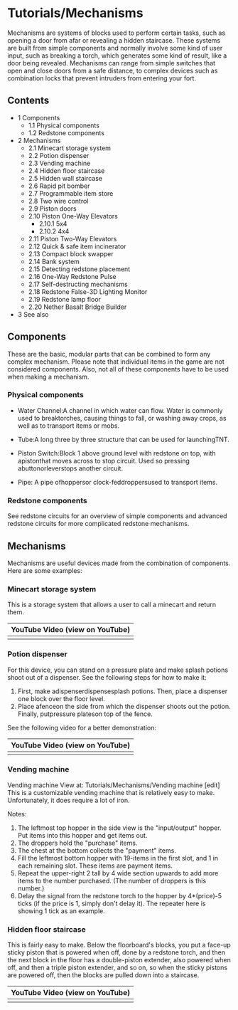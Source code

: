 # Tutorials/Mechanisms
Mechanisms are systems of blocks used to perform certain tasks, such as opening a door from afar or revealing a hidden staircase. These systems are built from simple components and normally involve some kind of user input, such as breaking a torch, which generates some kind of result, like a door being revealed. Mechanisms can range from simple switches that open and close doors from a safe distance, to complex devices such as combination locks that prevent intruders from entering your fort.

## Contents
- 1 Components
	- 1.1 Physical components
	- 1.2 Redstone components
- 2 Mechanisms
	- 2.1 Minecart storage system
	- 2.2 Potion dispenser
	- 2.3 Vending machine
	- 2.4 Hidden floor staircase
	- 2.5 Hidden wall staircase
	- 2.6 Rapid pit bomber
	- 2.7 Programmable item store
	- 2.8 Two wire control
	- 2.9 Piston doors
	- 2.10 Piston One-Way Elevators
		- 2.10.1 5x4
		- 2.10.2 4x4
	- 2.11 Piston Two-Way Elevators
	- 2.12 Quick & safe item incinerator
	- 2.13 Compact block swapper
	- 2.14 Bank system
	- 2.15 Detecting redstone placement
	- 2.16 One-Way Redstone Pulse
	- 2.17 Self-destructing mechanisms
	- 2.18 Redstone False-3D Lighting Monitor
	- 2.19 Redstone lamp floor
	- 2.20 Nether Basalt Bridge Builder
- 3 See also

## Components
These are the basic, modular parts that can be combined to form any complex mechanism. Please note that individual items in the game are not considered components. Also, not all of these components have to be used when making a mechanism.

### Physical components
- Water Channel:A channel in which water can flow. Water is commonly used to breaktorches, causing things to fall, or washing away crops, as well as to transport items or mobs.

- Tube:A long three by three structure that can be used for launchingTNT.

- Piston Switch:Block 1 above ground level with redstone on top, with apistonthat moves across to stop circuit. Used so pressing abuttonorleverstops another circuit.

- Pipe: A pipe ofhoppersor clock-feddroppersused to transport items.

### Redstone components
See redstone circuits for an overview of simple components and advanced redstone circuits for more complicated redstone mechanisms.

## Mechanisms
Mechanisms are useful devices made from the combination of components. Here are some examples:

### Minecart storage system
This is a storage system that allows a user to call a minecart and return them.

| YouTube Video (view on YouTube) |
|---------------------------------|
|                                 |

### Potion dispenser
For this device, you can stand on a pressure plate and make splash potions shoot out of a dispenser. See the following steps for how to make it:

1. First, make adispenserdispensesplash potions. Then, place a dispenser one block over the floor level.
2. Place afenceon the side from which the dispenser shoots out the potion. Finally, putpressure plateson top of the fence.

See the following video for a better demonstration:

| YouTube Video (view on YouTube) |
|---------------------------------|
|                                 |

### Vending machine
Vending machine View at: Tutorials/Mechanisms/Vending machine [edit]
This is a customizable vending machine that is relatively easy to make. Unfortunately, it does require a lot of iron.

Notes:

1. The leftmost top hopper in the side view is the "input/output" hopper. Put items into this hopper and get items out.
2. The droppers hold the "purchase" items.
3. The chest at the bottom collects the "payment" items.
4. Fill the leftmost bottom hopper with 19-<price>items in the first slot, and 1 in each remaining slot. These items are payment items.
5. Repeat the upper-right 2 tall by 4 wide section upwards to add more items to the number purchased. (The number of droppers is this number.)
6. Delay the signal from the redstone torch to the hopper by 4*(price)-5 ticks (if the price is 1, simply don't delay it). The repeater here is showing 1 tick as an example.

### Hidden floor staircase
This is fairly easy to make. Below the floorboard's blocks, you put a face-up sticky piston that is powered when off, done by a redstone torch, and then the next block in the floor has a double-piston extender, also powered when off, and then a triple piston extender, and so on, so when the sticky pistons are powered off, then the blocks are pulled down into a staircase. 

| YouTube Video (view on YouTube) |
|---------------------------------|
|                                 |

